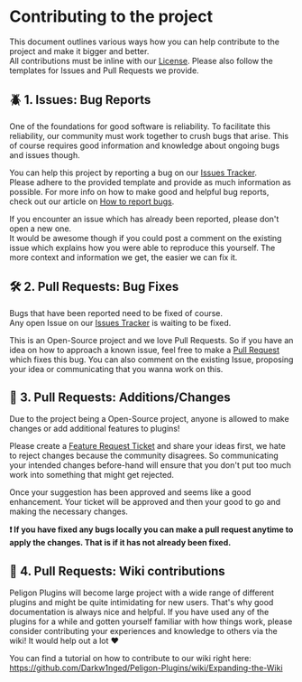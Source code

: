 # Contributing to the project
This document outlines various ways how you can help contribute to the project and make it bigger and better.<br>
All contributions must be inline with our [License](https://github.com/Darkw1nged/Peligon-Plugins/blob/master/LICENSE).
Please also follow the templates for Issues and Pull Requests we provide.

## :beetle: 1. Issues: Bug Reports
One of the foundations for good software is reliability. To facilitate this reliability, our community must work together to crush bugs that arise. 
This of course requires good information and knowledge about ongoing bugs and issues though.

You can help this project by reporting a bug on our [Issues Tracker](https://github.com/Darkw1nged/Peligon-Plugins/issues).<br>
Please adhere to the provided template and provide as much information as possible.
For more info on how to make good and helpful bug reports, check out our article on [How to report bugs](https://github.com/Darkw1nged/Peligon-Plugins/wiki/How-to-report-bugs).

If you encounter an issue which has already been reported, please don't open a new one.<br>
It would be awesome though if you could post a comment on the existing issue which explains how you were able to reproduce this yourself.
The more context and information we get, the easier we can fix it.

## :hammer_and_wrench: 2. Pull Requests: Bug Fixes
Bugs that have been reported need to be fixed of course.<br>
Any open Issue on our [Issues Tracker](https://github.com/Darkw1nged/Peligon-Plugins/issues) is waiting to be fixed.

This is an Open-Source project and we love Pull Requests. 
So if you have an idea on how to approach a known issue, feel free to make a [Pull Request](https://github.com/Darkw1nged/Peligon-Plugins/pulls) which fixes this bug.
You can also comment on the existing Issue, proposing your idea or communicating that you wanna work on this.

## :wrench: 3. Pull Requests: Additions/Changes
Due to the project being a Open-Source project, anyone is allowed to make changes or add additional features to plugins! 

Please create a [Feature Request Ticket](https://github.com/Darkw1nged/Peligon-Plugins/issues/new?assignees=Darkw1nged&labels=enhancement%2C+help+wanted&template=feature_request.md&title=%5BFeature+Request%5D) and share your ideas first, we hate to reject changes because the community disagrees. So communicating your intended changes before-hand will ensure that you don't put too much work into something that might get rejected.

Once your suggestion has been approved and seems like a good enhancement. Your ticket will be approved and then your good to go and making the necessary changes.

**:exclamation: If you have fixed any bugs locally you can make a pull request anytime to apply the changes. That is if it has not already been fixed.**

## :scroll: 4. Pull Requests: Wiki contributions
Peligon Plugins will become large project with a wide range of different plugins and might be quite intimidating for new users.
That's why good documentation is always nice and helpful.
If you have used any of the plugins for a while and gotten yourself familiar with how things work, please consider contributing your experiences and knowledge to others via the wiki!
It would help out a lot :heart:

You can find a tutorial on how to contribute to our wiki right here:
https://github.com/Darkw1nged/Peligon-Plugins/wiki/Expanding-the-Wiki
